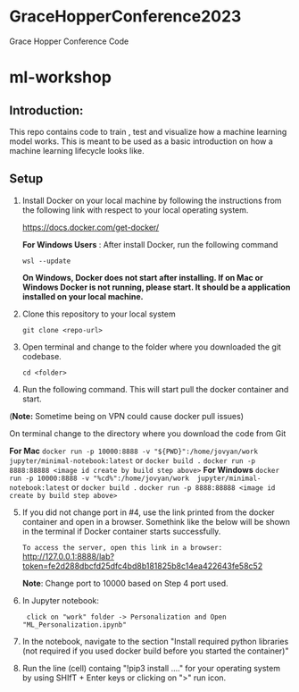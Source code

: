 # GraceHopperConference2023
Grace Hopper Conference Code 
# ml-workshop

## Introduction:

This repo contains code to train , test and visualize how a machine learning model works. This is meant to be used as a basic introduction on how a machine learning lifecycle looks like.

## Setup

1. Install Docker on your local machine by following the instructions from the following link with respect to your local operating system.

    https://docs.docker.com/get-docker/

    **For Windows Users** :  After install Docker,  run the following command
        
    `wsl --update`

    **On Windows, Docker does not start after installing.  If on Mac or Windows Docker is not running, please start.  It should be a application installed on your local machine.**

2. Clone this repository to your local system

    `git clone <repo-url>`
    

3. Open terminal and change to the folder where you downloaded the git codebase.

     `cd <folder>`

4. Run the following command.  This will start pull the docker container and start. 

(**Note:**  Sometime being on VPN could cause docker pull issues)

On terminal change to the directory where you download the code from Git

**For Mac** 
     `docker run -p 10000:8888 -v "${PWD}":/home/jovyan/work  jupyter/minimal-notebook:latest`
      or
      `docker build .`
      `docker run -p 8888:88888 <image id create by build step above>`
**For Windows**
    `docker run -p 10000:8888 -v "%cd%":/home/jovyan/work  jupyter/minimal-notebook:latest`
     or
      `docker build .`
      `docker run -p 8888:88888 <image id create by build step above>`

5. If you did not change port in #4, use the link printed from the docker container and open in a browser.   Somethink like the below will be shown in the terminal if Docker container starts successfully.

    `To access the server, open this link in a browser:`
        http://127.0.0.1:8888/lab?token=fe2d288dbcfd25dfc4bd8b181825b8c14ea422643fe58c52

    **Note**:  Change port to 10000 based on Step 4 port used. 
 

6. In Jupyter notebook:

    ` click on "work" folder -> Personalization and Open "ML_Personalization.ipynb"`

7. In the notebook, navigate to the section "Install required python libraries (not required if you used docker build before you started the container)"

8. Run the line (cell) containg "!pip3 install ...." for your operating system by using SHIfT + Enter keys or clicking on ">" run icon.
